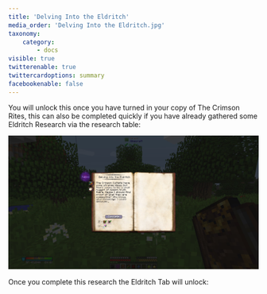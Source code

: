 ```yaml
---
title: 'Delving Into the Eldritch'
media_order: 'Delving Into the Eldritch.jpg'
taxonomy:
    category:
        - docs
visible: true
twitterenable: true
twittercardoptions: summary
facebookenable: false
---
```


You will unlock this once you have turned in your copy of The Crimson Rites, this can also be completed quickly if you have already gathered some Eldritch Research via the research table:

![](Delving%20Into%20the%20Eldritch.jpg)

Once you complete this research the Eldritch Tab will unlock:

